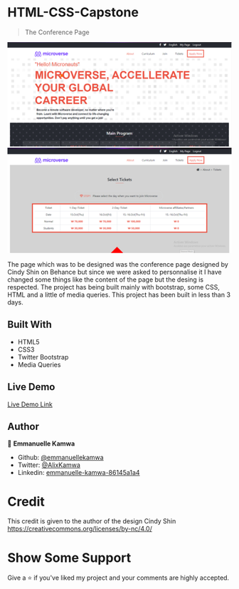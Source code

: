 # HTML-CSS-Capstone

> The Conference Page

![screenshot](./images/page1.png)
![screenshot](./images/page3.png)

The page which was to be designed was the conference page designed by Cindy Shin on Behance but since we were asked to personnalise it I have changed some things like the content of the page but the desing is respected. The project has being built mainly with bootstrap, some CSS, HTML and a little of media queries. This project has been built in less than 3 days.

## Built With

-   HTML5
-   CSS3
-   Twitter Bootstrap
-   Media Queries

## Live Demo

[Live Demo Link](https://raw.githack.com/emmanuellekamwa/HTML-CSS-Capstone/feature-branch/main.html)

## Author

👤 **Emmanuelle Kamwa**

-   Github: [@emmanuellekamwa](https://github.com/emmanuellekamwa)
-   Twitter: [@AlixKamwa](https://twitter.com/AlixKamwa)
-   Linkedin: [emmanuelle-kamwa-86145a1a4](https://www.linkedin.com/in/emmanuelle-kamwa-86145a1a4/)

# Credit

This credit is given to the author of the design Cindy Shin
https://creativecommons.org/licenses/by-nc/4.0/

# Show Some Support

Give a ⭐ if you've liked my project and your comments are highly accepted.

